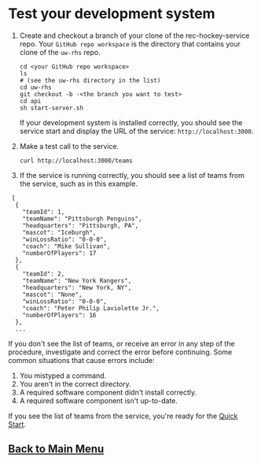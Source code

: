 # Test your development system

1. Create and checkout a branch of your clone of the rec-hockey-service repo. Your `GitHub repo workspace` is the directory that contains your clone of the `uw-rhs` repo.

    ```shell
    cd <your GitHub repo workspace>
    ls
    # (see the uw-rhs directory in the list)
    cd uw-rhs
    git checkout -b -<the branch you want to test>
    cd api
    sh start-server.sh
    ```

    If your development system is installed correctly, you should see
    the service start and display the URL of the service: `http://localhost:3000`.

2. Make a test call to the service.

    ```shell
    curl http://localhost:3000/teams
    ```

3. If the service is running correctly, you should see a list of teams from the service, such as in this example.

```shell
 [
  {
    "teamId": 1,
    "teamName": "Pittsburgh Penguins",
    "headquarters": "Pittsburgh, PA",
    "mascot": "Iceburgh",
    "winLossRatio": "0-0-0",
    "coach": "Mike Sullivan",
    "numberOfPlayers": 17
  },
  {
    "teamId": 2,
    "teamName": "New York Rangers",
    "headquarters": "New York, NY",
    "mascot": "None",
    "winLossRatio": "0-0-0",
    "coach": "Peter Philip Laviolette Jr.",
    "numberOfPlayers": 16
  },
  ...
```

If you don't see the list of teams, or receive an error in any step
of the procedure, investigate and correct the error before continuing.
Some common situations that cause errors include:

1. You mistyped a command.
2. You aren't in the correct directory.
3. A required software component didn't install correctly.
4. A required software component isn't up-to-date.

If you see the list of teams from the service, you're ready for the [Quick Start](quick-start.md).

## [Back to Main Menu](nav.md)
